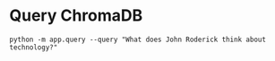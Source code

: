 # Query ChromaDB

```
python -m app.query --query "What does John Roderick think about technology?"
```
